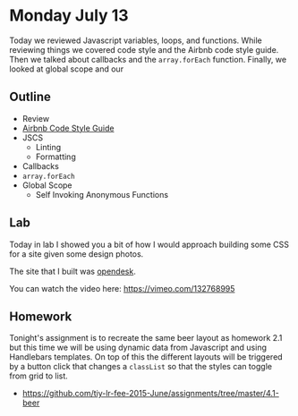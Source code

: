 # Monday July 13

Today we reviewed Javascript variables, loops, and functions.
While reviewing things we covered code style and the Airbnb code style guide.
Then we talked about callbacks and the `array.forEach` function.
Finally, we looked at global scope and our 


## Outline

* Review
* [Airbnb Code Style Guide](https://github.com/airbnb/javascript)
* JSCS 
    - Linting
    - Formatting
* Callbacks
* `array.forEach`
* Global Scope
    - Self Invoking Anonymous Functions

## Lab

Today in lab I showed you a bit of how I would approach building some CSS for a site given some design photos.

The site that I built was [opendesk](http://opendesk.cc/).


You can watch the video here: https://vimeo.com/132768995

## Homework

Tonight's assignment is to recreate the same beer layout as homework 2.1 but this time we will be using dynamic data from Javascript and using Handlebars templates.
On top of this the different layouts will be triggered by a button click that changes a `classList` so that the styles can toggle from grid to list.

* https://github.com/tiy-lr-fee-2015-June/assignments/tree/master/4.1-beer
